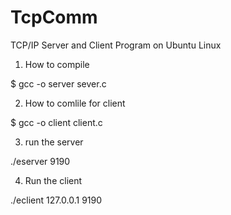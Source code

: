 # TcpComm
TCP/IP Server and Client Program on Ubuntu Linux


1. How to compile
 
 $ gcc -o server sever.c
 
 
2. How to comlile for client
 
 $ gcc -o client client.c
 
 
3. run the server

./eserver 9190


4. Run the client

./eclient 127.0.0.1 9190
